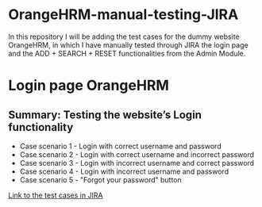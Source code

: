 # OrangeHRM-manual-testing-JIRA
In this repository I will be adding the test cases for the dummy website OrangeHRM, in which I have manually tested through JIRA the login page and the ADD + SEARCH + RESET functionalities from the Admin Module.

# Login page OrangeHRM
## Summary: Testing the website’s Login functionality
* Case scenario 1 - Login with correct username and password
* Case scenario 2 - Login with correct username and incorrect password
* Case scenario 3 - Login with incorrect username and correct password
* Case scenario 4 - Login with incorrect username and password
* Case scenario 5 - "Forgot your password" button

[Link to the test cases in JIRA](https://itfclasses.atlassian.net/browse/BRT-10?atlOrigin=eyJpIjoiOGU2MGIxMzczYmYyNDFiNWJlNGMzNWQ4YWQ5Y2U4ZDIiLCJwIjoiaiJ9)
